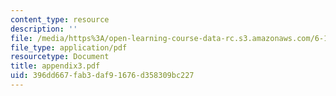 ```yaml
---
content_type: resource
description: ''
file: /media/https%3A/open-learning-course-data-rc.s3.amazonaws.com/6-111-introductory-digital-systems-laboratory-spring-2006/396dd667fab3daf91676d358309bc227_appendix3.pdf
file_type: application/pdf
resourcetype: Document
title: appendix3.pdf
uid: 396dd667-fab3-daf9-1676-d358309bc227
---
```

